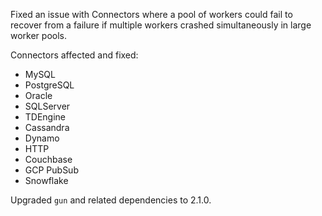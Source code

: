 Fixed an issue with Connectors where a pool of workers could fail to recover from a failure if multiple workers crashed simultaneously in large worker pools.

Connectors affected and fixed:

- MySQL
- PostgreSQL
- Oracle
- SQLServer
- TDEngine
- Cassandra
- Dynamo
- HTTP
- Couchbase
- GCP PubSub
- Snowflake

Upgraded `gun` and related dependencies to 2.1.0.
